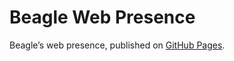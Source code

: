 # Beagle Web Presence

Beagle’s web presence, published on [GitHub Pages](https://Beagle-PSE.github.io/Beagle/branches/project-information).